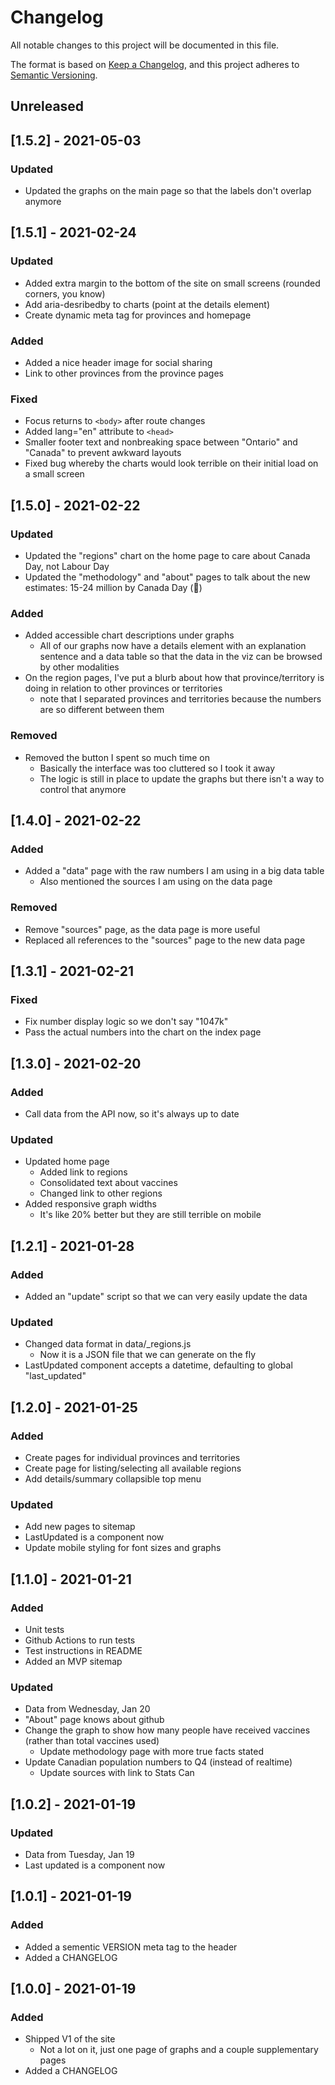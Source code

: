 # Changelog

All notable changes to this project will be documented in this file.

The format is based on [Keep a Changelog](https://keepachangelog.com/en/1.0.0/),
and this project adheres to [Semantic Versioning](https://semver.org/spec/v2.0.0.html).

## Unreleased

## [1.5.2] - 2021-05-03

### Updated

- Updated the graphs on the main page so that the labels don't overlap anymore 

## [1.5.1] - 2021-02-24

### Updated

- Added extra margin to the bottom of the site on small screens (rounded corners, you know)
- Add aria-desribedby to charts (point at the details element)
- Create dynamic meta tag for provinces and homepage

### Added

- Added a nice header image for social sharing
- Link to other provinces from the province pages

### Fixed

- Focus returns to `<body>` after route changes
- Added lang="en" attribute to `<head>`
- Smaller footer text and nonbreaking space between "Ontario" and "Canada" to prevent awkward layouts
- Fixed bug whereby the charts would look terrible on their initial load on a small screen

## [1.5.0] - 2021-02-22

### Updated

- Updated the "regions" chart on the home page to care about Canada Day, not Labour Day
- Updated the "methodology" and "about" pages to talk about the new estimates: 15-24 million by Canada Day (🤞)

### Added

- Added accessible chart descriptions under graphs
  - All of our graphs now have a details element with an explanation sentence and a data table so that the data in the viz can be browsed by other modalities
- On the region pages, I've put a blurb about how that province/territory is doing in relation to other provinces or territories
  - note that I separated provinces and territories because the numbers are so different between them

### Removed

- Removed the button I spent so much time on
  - Basically the interface was too cluttered so I took it away
  - The logic is still in place to update the graphs but there isn't a way to control that anymore

## [1.4.0] - 2021-02-22

### Added

- Added a "data" page with the raw numbers I am using in a big data table
  - Also mentioned the sources I am using on the data page

### Removed

- Remove "sources" page, as the data page is more useful
- Replaced all references to the "sources" page to the new data page

## [1.3.1] - 2021-02-21

### Fixed

- Fix number display logic so we don't say "1047k"
- Pass the actual numbers into the chart on the index page

## [1.3.0] - 2021-02-20

### Added

- Call data from the API now, so it's always up to date

### Updated

- Updated home page
  - Added link to regions
  - Consolidated text about vaccines
  - Changed link to other regions
- Added responsive graph widths
  - It's like 20% better but they are still terrible on mobile

## [1.2.1] - 2021-01-28

### Added

- Added an "update" script so that we can very easily update the data

### Updated

- Changed data format in data/_regions.js
  - Now it is a JSON file that we can generate on the fly
- LastUpdated component accepts a datetime, defaulting to global "last_updated"


## [1.2.0] - 2021-01-25

### Added

- Create pages for individual provinces and territories
- Create page for listing/selecting all available regions
- Add details/summary collapsible top menu

### Updated

- Add new pages to sitemap
- LastUpdated is a component now
- Update mobile styling for font sizes and graphs

## [1.1.0] - 2021-01-21

### Added

- Unit tests
- Github Actions to run tests
- Test instructions in README
- Added an MVP sitemap

### Updated

- Data from Wednesday, Jan 20
- "About" page knows about github
- Change the graph to show how many people have received vaccines (rather than total vaccines used)
  - Update methodology page with more true facts stated
- Update Canadian population numbers to Q4 (instead of realtime)
  - Update sources with link to Stats Can

## [1.0.2] - 2021-01-19

### Updated

- Data from Tuesday, Jan 19
- Last updated is a component now

## [1.0.1] - 2021-01-19

### Added

- Added a sementic VERSION meta tag to the header
- Added a CHANGELOG

## [1.0.0] - 2021-01-19

### Added

- Shipped V1 of the site
  - Not a lot on it, just one page of graphs and a couple supplementary pages
- Added a CHANGELOG
